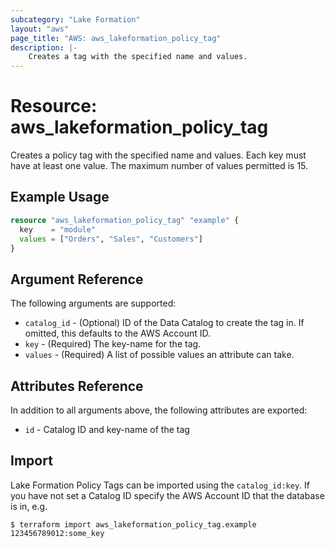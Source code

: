 ```yaml
---
subcategory: "Lake Formation"
layout: "aws"
page_title: "AWS: aws_lakeformation_policy_tag"
description: |-
    Creates a tag with the specified name and values.
---
```


# Resource: aws_lakeformation_policy_tag

Creates a policy tag with the specified name and values. Each key must have at least one value. The maximum number of values permitted is 15.

## Example Usage

```terraform
resource "aws_lakeformation_policy_tag" "example" {
  key    = "module"
  values = ["Orders", "Sales", "Customers"]
}
```

## Argument Reference

The following arguments are supported:

* `catalog_id` - (Optional) ID of the Data Catalog to create the tag in. If omitted, this defaults to the AWS Account ID.
* `key` - (Required) The key-name for the tag.
* `values` - (Required) A list of possible values an attribute can take.

## Attributes Reference

In addition to all arguments above, the following attributes are exported:

* `id` - Catalog ID and key-name of the tag

## Import

Lake Formation Policy Tags can be imported using the `catalog_id:key`. If you have not set a Catalog ID specify the AWS Account ID that the database is in, e.g.

```
$ terraform import aws_lakeformation_policy_tag.example 123456789012:some_key
```

